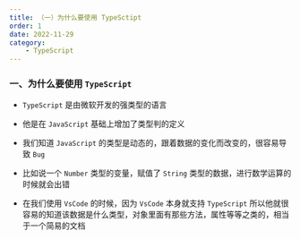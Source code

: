 ```yaml
---
title: （一）为什么要使用 TypeSctipt
order: 1
date: 2022-11-29
category:
    - TypeScript
---
```



### 一、为什么要使用 `TypeScript`


- `TypeScript` 是由微软开发的强类型的语言


- 他是在 `JavaScript` 基础上增加了类型判的定义


- 我们知道 `JavaScript` 的类型是动态的，跟着数据的变化而改变的，很容易导致 `Bug`


- 比如说一个 `Number` 类型的变量，赋值了 `String` 类型的数据，进行数学运算的时候就会出错


- 在我们使用 `VsCode` 的时候，因为 `VsCode` 本身就支持 `TypeScript` 所以他就很容易的知道该数据是什么类型，对象里面有那些方法，属性等等之类的，相当于一个简易的文档